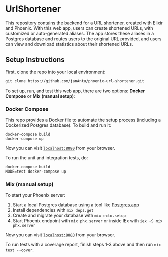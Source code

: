 # UrlShortener

This repository contains the backend for a URL shortener, created with Elixir and Phoenix.
With this web app, users can create shortened URLs, with customized or auto-generated
aliases. The app stores these aliases in a Postgres database and routes users to the
original URL provided, and users can view and download statistics about their shortened
URLs.

## Setup Instructions

First, clone the repo into your local environment:

```
git clone https://github.com/janAntu/phoenix-url-shortener.git
```

To set up, run, and test this web app, there are two options: **Docker Compose** or **Mix (manual setup)**:

### Docker Compose

This repo provides a Docker file to automate the setup process (including a Dockerized Postgres database). To build and run it:

```
docker-compose build
docker-compose up
```

Now you can visit [`localhost:8080`](http://localhost:8080) from your browser.

To run the unit and integration tests, do:

```
docker-compose build
MODE=test docker-compose up
```

### Mix (manual setup)

To start your Phoenix server:

1. Start a local Postgres database using a tool like [Postgres.app](https://postgresapp.com/)
2. Install dependencies with `mix deps.get`
3. Create and migrate your database with `mix ecto.setup`
4. Start Phoenix endpoint with `mix phx.server` or inside IEx with `iex -S mix phx.server`

Now you can visit [`localhost:8080`](http://localhost:8080) from your browser.

To run tests with a coverage report, finish steps 1-3 above and then run `mix test --cover`.
